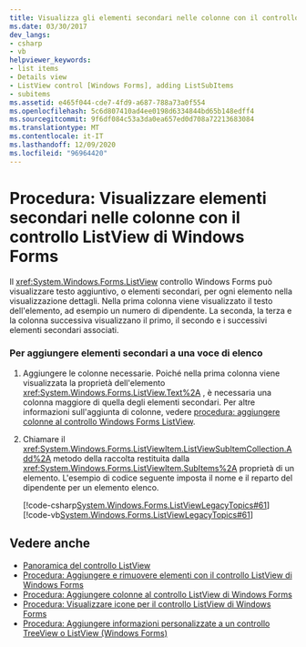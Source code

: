 ```yaml
---
title: Visualizza gli elementi secondari nelle colonne con il controllo ListView
ms.date: 03/30/2017
dev_langs:
- csharp
- vb
helpviewer_keywords:
- list items
- Details view
- ListView control [Windows Forms], adding ListSubItems
- subitems
ms.assetid: e465f044-cde7-4fd9-a687-788a73a0f554
ms.openlocfilehash: 5c6d807410ad4ee0198d6334844bd65b148edff4
ms.sourcegitcommit: 9f6df084c53a3da0ea657ed0d708a72213683084
ms.translationtype: MT
ms.contentlocale: it-IT
ms.lasthandoff: 12/09/2020
ms.locfileid: "96964420"
---
```

# <a name="how-to-display-subitems-in-columns-with-the-windows-forms-listview-control"></a>Procedura: Visualizzare elementi secondari nelle colonne con il controllo ListView di Windows Forms
Il <xref:System.Windows.Forms.ListView> controllo Windows Forms può visualizzare testo aggiuntivo, o elementi secondari, per ogni elemento nella visualizzazione dettagli. Nella prima colonna viene visualizzato il testo dell'elemento, ad esempio un numero di dipendente. La seconda, la terza e la colonna successiva visualizzano il primo, il secondo e i successivi elementi secondari associati.  
  
### <a name="to-add-subitems-to-a-list-item"></a>Per aggiungere elementi secondari a una voce di elenco  
  
1. Aggiungere le colonne necessarie. Poiché nella prima colonna viene visualizzata la proprietà dell'elemento <xref:System.Windows.Forms.ListView.Text%2A> , è necessaria una colonna maggiore di quella degli elementi secondari. Per altre informazioni sull'aggiunta di colonne, vedere [procedura: aggiungere colonne al controllo Windows Forms ListView](how-to-add-columns-to-the-windows-forms-listview-control.md).  
  
2. Chiamare il <xref:System.Windows.Forms.ListViewItem.ListViewSubItemCollection.Add%2A> metodo della raccolta restituita dalla <xref:System.Windows.Forms.ListViewItem.SubItems%2A> proprietà di un elemento. L'esempio di codice seguente imposta il nome e il reparto del dipendente per un elemento elenco.  
  
     [!code-csharp[System.Windows.Forms.ListViewLegacyTopics#61](~/samples/snippets/csharp/VS_Snippets_Winforms/System.Windows.Forms.ListViewLegacyTopics/CS/Class1.cs#61)]
     [!code-vb[System.Windows.Forms.ListViewLegacyTopics#61](~/samples/snippets/visualbasic/VS_Snippets_Winforms/System.Windows.Forms.ListViewLegacyTopics/VB/Class1.vb#61)]  
  
## <a name="see-also"></a>Vedere anche

- [Panoramica del controllo ListView](listview-control-overview-windows-forms.md)
- [Procedura: Aggiungere e rimuovere elementi con il controllo ListView di Windows Forms](how-to-add-and-remove-items-with-the-windows-forms-listview-control.md)
- [Procedura: Aggiungere colonne al controllo ListView di Windows Forms](how-to-add-columns-to-the-windows-forms-listview-control.md)
- [Procedura: Visualizzare icone per il controllo ListView di Windows Forms](how-to-display-icons-for-the-windows-forms-listview-control.md)
- [Procedura: Aggiungere informazioni personalizzate a un controllo TreeView o ListView (Windows Forms)](add-custom-information-to-a-treeview-or-listview-control-wf.md)
